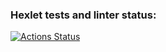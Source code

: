 ### Hexlet tests and linter status:
[![Actions Status](https://github.com/stoganych/frontend-project-lvl2/workflows/hexlet-check/badge.svg)](https://github.com/stoganych/frontend-project-lvl2/actions)